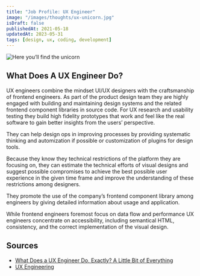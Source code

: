 ```yaml
---
title: "Job Profile: UX Engineer"
image: "/images/thoughts/ux-unicorn.jpg"
isDraft: false
publishedAt: 2021-05-18
updatedAt: 2023-05-31
tags: [design, ux, coding, development]
---
```


![Here you’ll find the unicorn](https://miro.medium.com/max/680/0*oSjlCLBw6D7D-22U)

## What Does A UX Engineer Do?

UX engineers combine the mindset UI/UX designers with the craftsmanship of frontend engineers. As part of the product design team they are highly engaged with building and maintaining design systems and the related frontend component libraries in source code. For UX research and usability testing they build high fidelity prototypes that work and feel like the real software to gain better insights from the users’ perspective.

They can help design ops in improving processes by providing systematic thinking and automization if possible or customization of plugins for design tools.

Because they know they technical restrictions of the platform they are focusing on, they can estimate the technical efforts of visual designs and suggest possible compromises to achieve the best possible user experience in the given time frame and improve the understanding of these restrictions among designers.

They promote the use of the company’s frontend component library among engineers by giving detailed information about usage and application.

While frontend engineers foremost focus on data flow and performance UX engineers concentrate on accessibility, including semantical HTML, consistency, and the correct implementation of the visual design.

## Sources

- [What Does a UX Engineer Do, Exactly? A Little Bit of Everything](https://medium.com/google-design/why-full-stack-developers-make-the-best-ux-engineers-1ddbff6c1739)
- [UX Engineering](https://dev.to/emmabostian/ux-engineering-3hem)

